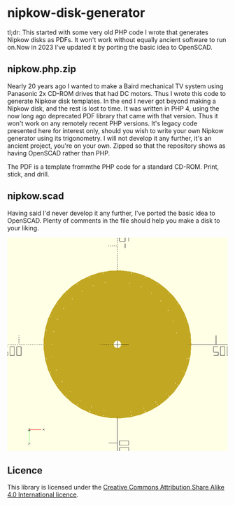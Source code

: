 # nipkow-disk-generator
tl;dr: This started with some very old PHP code I wrote that generates Nipkow disks as PDFs. It won't work without equally ancient software to run on.Now in 2023 I've updated it by porting the basic idea to OpenSCAD.

## nipkow.php.zip
Nearly 20 years ago I wanted to make a Baird mechanical TV system using Panasonic 2x CD-ROM drives that had DC motors. Thus I wrote this code to generate Nipkow disk templates. In the end I never got beyond making a Nipkow disk, and the rest is lost to time. It was written in PHP 4, using the now long ago deprecated PDF library that came with that version. Thus it won't work on any remotely recent PHP versions. It's legacy code presented here for interest only, should you wish to write your own Nipkow generator using its trigonometry. I will not develop it any further, it's an ancient project, you're on your own. Zipped so that the repository shows as having OpenSCAD rather than PHP.

The PDF is a template frommthe PHP code for a standard CD-ROM. Print, stick, and drill.

## nipkow.scad
Having said I'd never develop it any further, I've ported the basic idea to OpenSCAD. Plenty of comments in the file should help you make a disk to your liking.

![A Nipkow disk in OpenSCAD](./nipkow.png "A Nipkow disk in OpenSCAD")

## Licence

This library is licensed under the [Creative Commons Attribution Share Alike 4.0 International licence](license.md).
